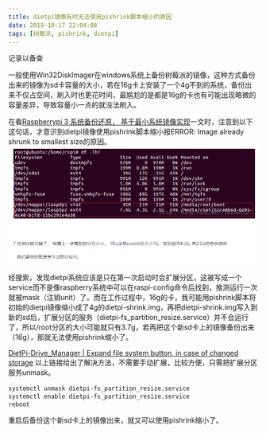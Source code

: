 ```yaml
---
title: dietpi镜像有时无法使用pishrink脚本缩小的原因
date: 2019-10-17 22:04:08
tags: [树莓派, pishrink, dietpi]
---
```

记录以备查

一般使用Win32DiskImager在windows系统上备份树莓派的镜像，这种方式备份出来的镜像为sd卡容量的大小，若在16g卡上安装了一个4g不到的系统，备份出来不仅占空间，刷入时也更花时间，最尴尬的是都是16g的卡也有可能出现略微的容量差异，导致容量小一点的就没法刷入。

在看[Raspberrypi 3 系统备份还原， 基于最小系统镜像实现](https://blog.csdn.net/lb1885727/article/details/77574502)一文时，注意到以下这句话，才意识到dietpi镜像使用pishrink脚本缩小报ERROR: Image already shrunk to smallest size的原因。
![](/img/2019/boot_and_root.png)

经搜索，发现dietpi系统应该是只在第一次启动时会扩展分区，这被写成一个service而不是像raspberry系统中可以在raspi-config命令后找到，推测运行一次就被mask（注销unit）了。而在工作过程中，16g的卡，我可能用pishrink脚本将初始的dietpi镜像缩小成了4g的dietpi-shrink.img，再把dietpi-shrink.img写入到新的sd后，扩展分区的服务（dietpi-fs_partition_resize.service）并不会运行了，所以/root分区的大小可能就只有3.7g，若再把这个新sd卡上的镜像备份出来（16g），那就无法使用pishrink缩小了。

[DietPi-Drive_Manager | Expand file system button, in case of changed storage](https://github.com/MichaIng/DietPi/issues/1821)
以上链接给出了解决方法，不需要手动扩展，比较方便，只需把扩展分区服务unmask。

```
systemctl unmask dietpi-fs_partition_resize.service
systemctl enable dietpi-fs_partition_resize.service
reboot
```
重启后备份这个新sd卡上的镜像出来，就又可以使用pishrink缩小了。

